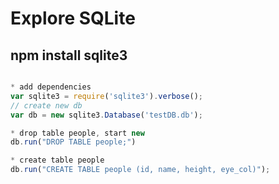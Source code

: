 # Explore SQLite

## npm install sqlite3

```javascript

* add dependencies
var sqlite3 = require('sqlite3').verbose();
// create new db 
var db = new sqlite3.Database('testDB.db');

```

```javascript
* drop table people, start new
db.run("DROP TABLE people;")
```

```javascript
* create table people
db.run("CREATE TABLE people (id, name, height, eye_col)");
```
